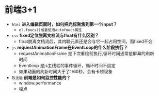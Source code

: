 # 前端3+1
- `html` **进入编辑页面时，如何把光标聚焦到第一个input？**
    - `el.foucs()或者使用autofoucs属性`
- `css` **fixed定位脱离文档流与float有什么区别？**
    - float脱离文档流后，其内联元素还是会与它一起占用空间，而fixed不会
- `js` **requestAnimationFrame在EventLoop的什么阶段执行？**
    - requestAnimationFrame 是下次重绘前执行,循环时间通常是屏幕的刷新时间
    - Eventloop 是js主线程的事件循环，循环时间不固定
    - 如果动画的刷新时间大于了1/60秒，会有卡顿现象
- `软技能` **前端是如何监控性能的？**
    - window.performance
    - 埋点